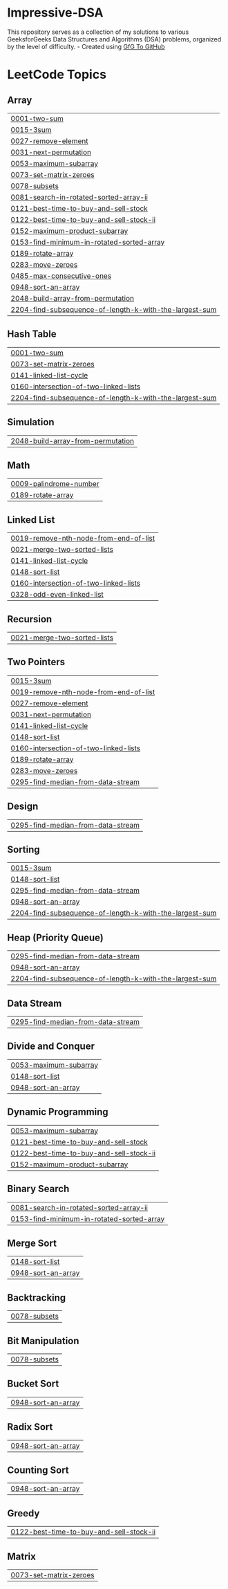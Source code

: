 # Impressive-DSA
This repository serves as a collection of my solutions to various GeeksforGeeks Data Structures and Algorithms (DSA) problems, organized by the level of difficulty. - Created using [GfG To GitHub](https://github.com/AtharvaNanavate/GfG-To-GitHub)

<!---LeetCode Topics Start-->
# LeetCode Topics
## Array
|  |
| ------- |
| [0001-two-sum](https://github.com/Bhumikvirmani/Impressive-DSA/tree/master/0001-two-sum) |
| [0015-3sum](https://github.com/Bhumikvirmani/Impressive-DSA/tree/master/0015-3sum) |
| [0027-remove-element](https://github.com/Bhumikvirmani/Impressive-DSA/tree/master/0027-remove-element) |
| [0031-next-permutation](https://github.com/Bhumikvirmani/Impressive-DSA/tree/master/0031-next-permutation) |
| [0053-maximum-subarray](https://github.com/Bhumikvirmani/Impressive-DSA/tree/master/0053-maximum-subarray) |
| [0073-set-matrix-zeroes](https://github.com/Bhumikvirmani/Impressive-DSA/tree/master/0073-set-matrix-zeroes) |
| [0078-subsets](https://github.com/Bhumikvirmani/Impressive-DSA/tree/master/0078-subsets) |
| [0081-search-in-rotated-sorted-array-ii](https://github.com/Bhumikvirmani/Impressive-DSA/tree/master/0081-search-in-rotated-sorted-array-ii) |
| [0121-best-time-to-buy-and-sell-stock](https://github.com/Bhumikvirmani/Impressive-DSA/tree/master/0121-best-time-to-buy-and-sell-stock) |
| [0122-best-time-to-buy-and-sell-stock-ii](https://github.com/Bhumikvirmani/Impressive-DSA/tree/master/0122-best-time-to-buy-and-sell-stock-ii) |
| [0152-maximum-product-subarray](https://github.com/Bhumikvirmani/Impressive-DSA/tree/master/0152-maximum-product-subarray) |
| [0153-find-minimum-in-rotated-sorted-array](https://github.com/Bhumikvirmani/Impressive-DSA/tree/master/0153-find-minimum-in-rotated-sorted-array) |
| [0189-rotate-array](https://github.com/Bhumikvirmani/Impressive-DSA/tree/master/0189-rotate-array) |
| [0283-move-zeroes](https://github.com/Bhumikvirmani/Impressive-DSA/tree/master/0283-move-zeroes) |
| [0485-max-consecutive-ones](https://github.com/Bhumikvirmani/Impressive-DSA/tree/master/0485-max-consecutive-ones) |
| [0948-sort-an-array](https://github.com/Bhumikvirmani/Impressive-DSA/tree/master/0948-sort-an-array) |
| [2048-build-array-from-permutation](https://github.com/Bhumikvirmani/Impressive-DSA/tree/master/2048-build-array-from-permutation) |
| [2204-find-subsequence-of-length-k-with-the-largest-sum](https://github.com/Bhumikvirmani/Impressive-DSA/tree/master/2204-find-subsequence-of-length-k-with-the-largest-sum) |
## Hash Table
|  |
| ------- |
| [0001-two-sum](https://github.com/Bhumikvirmani/Impressive-DSA/tree/master/0001-two-sum) |
| [0073-set-matrix-zeroes](https://github.com/Bhumikvirmani/Impressive-DSA/tree/master/0073-set-matrix-zeroes) |
| [0141-linked-list-cycle](https://github.com/Bhumikvirmani/Impressive-DSA/tree/master/0141-linked-list-cycle) |
| [0160-intersection-of-two-linked-lists](https://github.com/Bhumikvirmani/Impressive-DSA/tree/master/0160-intersection-of-two-linked-lists) |
| [2204-find-subsequence-of-length-k-with-the-largest-sum](https://github.com/Bhumikvirmani/Impressive-DSA/tree/master/2204-find-subsequence-of-length-k-with-the-largest-sum) |
## Simulation
|  |
| ------- |
| [2048-build-array-from-permutation](https://github.com/Bhumikvirmani/Impressive-DSA/tree/master/2048-build-array-from-permutation) |
## Math
|  |
| ------- |
| [0009-palindrome-number](https://github.com/Bhumikvirmani/Impressive-DSA/tree/master/0009-palindrome-number) |
| [0189-rotate-array](https://github.com/Bhumikvirmani/Impressive-DSA/tree/master/0189-rotate-array) |
## Linked List
|  |
| ------- |
| [0019-remove-nth-node-from-end-of-list](https://github.com/Bhumikvirmani/Impressive-DSA/tree/master/0019-remove-nth-node-from-end-of-list) |
| [0021-merge-two-sorted-lists](https://github.com/Bhumikvirmani/Impressive-DSA/tree/master/0021-merge-two-sorted-lists) |
| [0141-linked-list-cycle](https://github.com/Bhumikvirmani/Impressive-DSA/tree/master/0141-linked-list-cycle) |
| [0148-sort-list](https://github.com/Bhumikvirmani/Impressive-DSA/tree/master/0148-sort-list) |
| [0160-intersection-of-two-linked-lists](https://github.com/Bhumikvirmani/Impressive-DSA/tree/master/0160-intersection-of-two-linked-lists) |
| [0328-odd-even-linked-list](https://github.com/Bhumikvirmani/Impressive-DSA/tree/master/0328-odd-even-linked-list) |
## Recursion
|  |
| ------- |
| [0021-merge-two-sorted-lists](https://github.com/Bhumikvirmani/Impressive-DSA/tree/master/0021-merge-two-sorted-lists) |
## Two Pointers
|  |
| ------- |
| [0015-3sum](https://github.com/Bhumikvirmani/Impressive-DSA/tree/master/0015-3sum) |
| [0019-remove-nth-node-from-end-of-list](https://github.com/Bhumikvirmani/Impressive-DSA/tree/master/0019-remove-nth-node-from-end-of-list) |
| [0027-remove-element](https://github.com/Bhumikvirmani/Impressive-DSA/tree/master/0027-remove-element) |
| [0031-next-permutation](https://github.com/Bhumikvirmani/Impressive-DSA/tree/master/0031-next-permutation) |
| [0141-linked-list-cycle](https://github.com/Bhumikvirmani/Impressive-DSA/tree/master/0141-linked-list-cycle) |
| [0148-sort-list](https://github.com/Bhumikvirmani/Impressive-DSA/tree/master/0148-sort-list) |
| [0160-intersection-of-two-linked-lists](https://github.com/Bhumikvirmani/Impressive-DSA/tree/master/0160-intersection-of-two-linked-lists) |
| [0189-rotate-array](https://github.com/Bhumikvirmani/Impressive-DSA/tree/master/0189-rotate-array) |
| [0283-move-zeroes](https://github.com/Bhumikvirmani/Impressive-DSA/tree/master/0283-move-zeroes) |
| [0295-find-median-from-data-stream](https://github.com/Bhumikvirmani/Impressive-DSA/tree/master/0295-find-median-from-data-stream) |
## Design
|  |
| ------- |
| [0295-find-median-from-data-stream](https://github.com/Bhumikvirmani/Impressive-DSA/tree/master/0295-find-median-from-data-stream) |
## Sorting
|  |
| ------- |
| [0015-3sum](https://github.com/Bhumikvirmani/Impressive-DSA/tree/master/0015-3sum) |
| [0148-sort-list](https://github.com/Bhumikvirmani/Impressive-DSA/tree/master/0148-sort-list) |
| [0295-find-median-from-data-stream](https://github.com/Bhumikvirmani/Impressive-DSA/tree/master/0295-find-median-from-data-stream) |
| [0948-sort-an-array](https://github.com/Bhumikvirmani/Impressive-DSA/tree/master/0948-sort-an-array) |
| [2204-find-subsequence-of-length-k-with-the-largest-sum](https://github.com/Bhumikvirmani/Impressive-DSA/tree/master/2204-find-subsequence-of-length-k-with-the-largest-sum) |
## Heap (Priority Queue)
|  |
| ------- |
| [0295-find-median-from-data-stream](https://github.com/Bhumikvirmani/Impressive-DSA/tree/master/0295-find-median-from-data-stream) |
| [0948-sort-an-array](https://github.com/Bhumikvirmani/Impressive-DSA/tree/master/0948-sort-an-array) |
| [2204-find-subsequence-of-length-k-with-the-largest-sum](https://github.com/Bhumikvirmani/Impressive-DSA/tree/master/2204-find-subsequence-of-length-k-with-the-largest-sum) |
## Data Stream
|  |
| ------- |
| [0295-find-median-from-data-stream](https://github.com/Bhumikvirmani/Impressive-DSA/tree/master/0295-find-median-from-data-stream) |
## Divide and Conquer
|  |
| ------- |
| [0053-maximum-subarray](https://github.com/Bhumikvirmani/Impressive-DSA/tree/master/0053-maximum-subarray) |
| [0148-sort-list](https://github.com/Bhumikvirmani/Impressive-DSA/tree/master/0148-sort-list) |
| [0948-sort-an-array](https://github.com/Bhumikvirmani/Impressive-DSA/tree/master/0948-sort-an-array) |
## Dynamic Programming
|  |
| ------- |
| [0053-maximum-subarray](https://github.com/Bhumikvirmani/Impressive-DSA/tree/master/0053-maximum-subarray) |
| [0121-best-time-to-buy-and-sell-stock](https://github.com/Bhumikvirmani/Impressive-DSA/tree/master/0121-best-time-to-buy-and-sell-stock) |
| [0122-best-time-to-buy-and-sell-stock-ii](https://github.com/Bhumikvirmani/Impressive-DSA/tree/master/0122-best-time-to-buy-and-sell-stock-ii) |
| [0152-maximum-product-subarray](https://github.com/Bhumikvirmani/Impressive-DSA/tree/master/0152-maximum-product-subarray) |
## Binary Search
|  |
| ------- |
| [0081-search-in-rotated-sorted-array-ii](https://github.com/Bhumikvirmani/Impressive-DSA/tree/master/0081-search-in-rotated-sorted-array-ii) |
| [0153-find-minimum-in-rotated-sorted-array](https://github.com/Bhumikvirmani/Impressive-DSA/tree/master/0153-find-minimum-in-rotated-sorted-array) |
## Merge Sort
|  |
| ------- |
| [0148-sort-list](https://github.com/Bhumikvirmani/Impressive-DSA/tree/master/0148-sort-list) |
| [0948-sort-an-array](https://github.com/Bhumikvirmani/Impressive-DSA/tree/master/0948-sort-an-array) |
## Backtracking
|  |
| ------- |
| [0078-subsets](https://github.com/Bhumikvirmani/Impressive-DSA/tree/master/0078-subsets) |
## Bit Manipulation
|  |
| ------- |
| [0078-subsets](https://github.com/Bhumikvirmani/Impressive-DSA/tree/master/0078-subsets) |
## Bucket Sort
|  |
| ------- |
| [0948-sort-an-array](https://github.com/Bhumikvirmani/Impressive-DSA/tree/master/0948-sort-an-array) |
## Radix Sort
|  |
| ------- |
| [0948-sort-an-array](https://github.com/Bhumikvirmani/Impressive-DSA/tree/master/0948-sort-an-array) |
## Counting Sort
|  |
| ------- |
| [0948-sort-an-array](https://github.com/Bhumikvirmani/Impressive-DSA/tree/master/0948-sort-an-array) |
## Greedy
|  |
| ------- |
| [0122-best-time-to-buy-and-sell-stock-ii](https://github.com/Bhumikvirmani/Impressive-DSA/tree/master/0122-best-time-to-buy-and-sell-stock-ii) |
## Matrix
|  |
| ------- |
| [0073-set-matrix-zeroes](https://github.com/Bhumikvirmani/Impressive-DSA/tree/master/0073-set-matrix-zeroes) |
<!---LeetCode Topics End-->